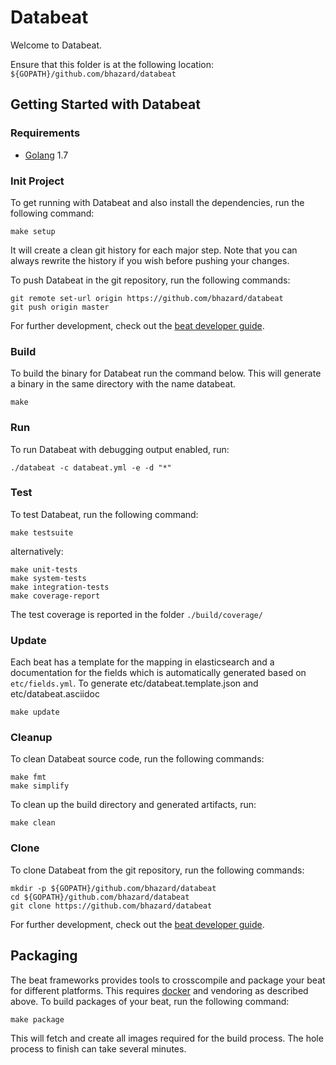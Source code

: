 # Databeat

Welcome to Databeat.

Ensure that this folder is at the following location:
`${GOPATH}/github.com/bhazard/databeat`

## Getting Started with Databeat

### Requirements

* [Golang](https://golang.org/dl/) 1.7

### Init Project
To get running with Databeat and also install the
dependencies, run the following command:

```
make setup
```

It will create a clean git history for each major step. Note that you can always rewrite the history if you wish before pushing your changes.

To push Databeat in the git repository, run the following commands:

```
git remote set-url origin https://github.com/bhazard/databeat
git push origin master
```

For further development, check out the [beat developer guide](https://www.elastic.co/guide/en/beats/libbeat/current/new-beat.html).

### Build

To build the binary for Databeat run the command below. This will generate a binary
in the same directory with the name databeat.

```
make
```


### Run

To run Databeat with debugging output enabled, run:

```
./databeat -c databeat.yml -e -d "*"
```


### Test

To test Databeat, run the following command:

```
make testsuite
```

alternatively:
```
make unit-tests
make system-tests
make integration-tests
make coverage-report
```

The test coverage is reported in the folder `./build/coverage/`

### Update

Each beat has a template for the mapping in elasticsearch and a documentation for the fields
which is automatically generated based on `etc/fields.yml`.
To generate etc/databeat.template.json and etc/databeat.asciidoc

```
make update
```


### Cleanup

To clean  Databeat source code, run the following commands:

```
make fmt
make simplify
```

To clean up the build directory and generated artifacts, run:

```
make clean
```


### Clone

To clone Databeat from the git repository, run the following commands:

```
mkdir -p ${GOPATH}/github.com/bhazard/databeat
cd ${GOPATH}/github.com/bhazard/databeat
git clone https://github.com/bhazard/databeat
```


For further development, check out the [beat developer guide](https://www.elastic.co/guide/en/beats/libbeat/current/new-beat.html).


## Packaging

The beat frameworks provides tools to crosscompile and package your beat for different platforms. This requires [docker](https://www.docker.com/) and vendoring as described above. To build packages of your beat, run the following command:

```
make package
```

This will fetch and create all images required for the build process. The hole process to finish can take several minutes.
